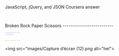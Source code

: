 <html>

<body>
  <p>JavaScript, jQuery, and JSON 
Coursera answer</p>
  <br>
<p>Broken Rock Paper Scissors
--------------------------</p>
  <div class="login">
    <img src="images/Capture d’écran (12).png"  width="50px" title="Login image">
  </div>
</body>

</html>




<img src="images/Capture d’écran (12).png alt="hel">



